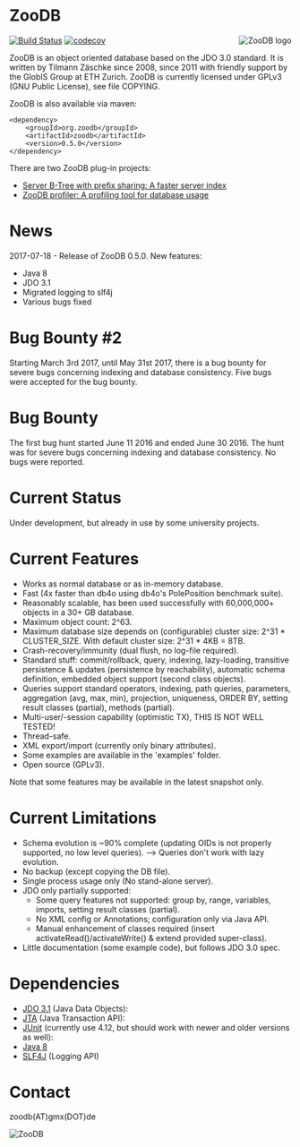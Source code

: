 
ZooDB
=====

<a href="http://www.zoodb.org">
<img src="https://github.com/tzaeschke/zoodb/blob/master/doc/images/logo_510412_web.png" alt="ZooDB logo" align="right" />
</a>

[![Build Status](https://travis-ci.org/tzaeschke/zoodb.svg?branch=master)](https://travis-ci.org/tzaeschke/zoodb)
[![codecov](https://codecov.io/gh/tzaeschke/zoodb/branch/master/graph/badge.svg)](https://codecov.io/gh/tzaeschke/zoodb)


ZooDB is an object oriented database based on the JDO 3.0 standard.
It is written by Tilmann Zäschke since 2008, since 2011 with friendly support by the GlobIS Group at ETH Zurich.
ZooDB is currently licensed under GPLv3 (GNU Public License), see file COPYING.

ZooDB is also available via maven:

```
<dependency>
    <groupId>org.zoodb</groupId>
    <artifactId>zoodb</artifactId>
    <version>0.5.0</version>
</dependency>
```

There are two ZooDB plug-in projects:
 * [Server B-Tree with prefix sharing: A faster server index](https://github.com/tzaeschke/zoodb-server-btree)
 * [ZooDB profiler: A profiling tool for database usage](https://github.com/tzaeschke/zoodb-profiler)


News
====

2017-07-18 - Release of ZooDB 0.5.0. New features:
 * Java 8
 * JDO 3.1
 * Migrated logging to slf4j
 * Various bugs fixed 


Bug Bounty #2
=============
Starting March 3rd 2017, until May 31st 2017, there is a bug bounty for severe bugs concerning indexing and database consistency. Five bugs were accepted for the bug bounty.


Bug Bounty
==========
The first bug hunt started June 11 2016 and ended June 30 2016. The hunt was for severe bugs concerning indexing and database consistency. No bugs were reported.


Current Status
==============
Under development, but already in use by some university projects.


Current Features
================
- Works as normal database or as in-memory database.
- Fast (4x faster than db4o using db4o's PolePosition benchmark suite).
- Reasonably scalable, has been used successfully with 60,000,000+ objects in a 30+ GB database.
- Maximum object count: 2^63.
- Maximum database size depends on (configurable) cluster size: 2^31 * CLUSTER_SIZE. With default cluster size: 2^31 * 4KB = 8TB.
- Crash-recovery/immunity (dual flush, no log-file required).
- Standard stuff: commit/rollback, query, indexing, lazy-loading, transitive persistence & updates (persistence by reachability), automatic schema definition, embedded object support (second class objects).
- Queries support standard operators, indexing, path queries, parameters, aggregation (avg, max, min), projection, uniqueness, ORDER BY, setting result classes (partial), methods (partial).
- Multi-user/-session capability (optimistic TX), THIS IS NOT WELL TESTED!
- Thread-safe.
- XML export/import (currently only binary attributes).
- Some examples are available in the 'examples' folder.
- Open source (GPLv3).

Note that some features may be available in the latest snapshot only.

Current Limitations
===================
- Schema evolution is ~90% complete (updating OIDs is not properly supported, no low level queries).
  --> Queries don't work with lazy evolution.
- No backup (except copying the DB file).
- Single process usage only (No stand-alone server).
- JDO only partially supported:
  - Some query features not supported: group by, range, variables, imports, setting result classes (partial).
  - No XML config or Annotations; configuration only via Java API.
  - Manual enhancement of classes required (insert activateRead()/activateWrite() & extend provided super-class).
- Little documentation (some example code), but follows JDO 3.0 spec.


Dependencies
============
* [JDO 3.1](https://db.apache.org/jdo/) (Java Data Objects): 
* [JTA](http://java.sun.com/products/jta/) (Java Transaction API):
* [JUnit](http://www.junit.org/) (currently use 4.12, but should work with newer and older versions as well):
* [Java 8](https://java.com/de/download/)
* [SLF4J](https://www.slf4j.org/) (Logging API)
  


Contact
=======
zoodb(AT)gmx(DOT)de

![ZooDB](https://github.com/tzaeschke/zoodb/raw/master/doc/images/logo_510412_web.png)

